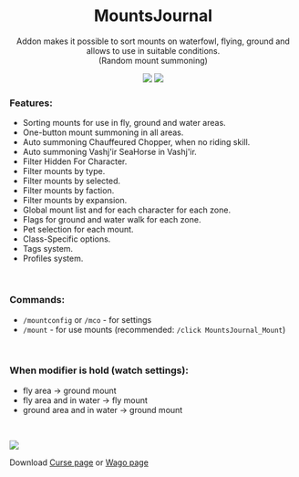 <div align="center">

# MountsJournal

Addon makes it possible to sort mounts on waterfowl, flying, ground and allows to use in suitable conditions.<br>
(Random mount summoning)

[![](https://github.com/sfmict/mountsjournal/workflows/Build/badge.svg?branch=master)](https://github.com/sfmict/mountsjournal/releases/latest)
[![](http://cf.way2muchnoise.eu/full_293280_downloads.svg)](https://www.curseforge.com/wow/addons/mountsjournal)
</div>

### Features:

* Sorting mounts for use in fly, ground and water areas.
* One-button mount summoning in all areas.
* Auto summoning Chauffeured Chopper, when no riding skill.
* Auto summoning Vashj'ir SeaHorse in Vashj'ir.
* Filter Hidden For Character.
* Filter mounts by type.
* Filter mounts by selected.
* Filter mounts by faction.
* Filter mounts by expansion.
* Global mount list and for each character for each zone.
* Flags for ground and water walk for each zone.
* Pet selection for each mount.
* Class-Specific options.
* Tags system.
* Profiles system.
<br>

### Commands:

* `/mountconfig` or `/mco` - for settings
* `/mount` - for use mounts (recommended: `/click MountsJournal_Mount`)
<br>

### When modifier is hold (watch settings):

* fly area -> ground mount
* fly area and in water -> fly mount
* ground area and in water -> ground mount
<br>

![](https://i.imgur.com/LzKpf27.png)

Download [Curse page](https://www.curseforge.com/wow/addons/mountsjournal) or [Wago page](https://addons.wago.io/addons/mountsjournal)